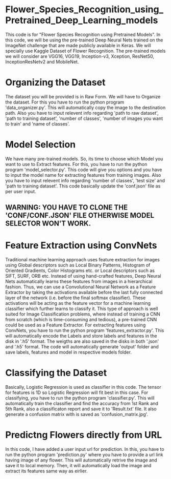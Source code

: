 # Flower_Species_Recognition_using_Pretrained_Deep_Learning_models

This code is for "Flower Species Recognition using Pretrained Models". In this code, we will be using the pre-trained Deep Neural Nets trained on the ImageNet challenge that are made publicly available in Keras. We will specially use Kaggle Dataset of Flower Recognition.
The pre-trained models we will consider are VGG16, VGG19, Inception-v3, Xception, ResNet50, InceptionResNetv2 and MobileNet. 
# Organizing the Dataset
The dataset you will be provided is in Raw Form. We will have to Organize the dataset. For this you have to run the python program 'data_organizer.py'. This will automatically copy the image to the destination path. Also you have to input relevent info regarding 'path to raw dataset', 'path to training dataset', 'number of classes', 'number of images you want to train' and 'name of classes'.
# Model Selection
We have many pre-trained models. So, its time to choose which Model you want to use to Extract features. For this, you have to run the python program 'model_selector.py'. This code will give you options and you have to input the model name for extracting features from training images. Also you have to input relevent info regarding 'number of classes', 'test size' and 'path to training dataset'. This code basically update the 'conf.json' file as per user input. 
## WARNING: YOU HAVE TO CLONE THE 'CONF/CONF.JSON' FILE OTHERWISE MODEL SELECTOR WON'T WORK.
# Feature Extraction using ConvNets
Traditional machine learning approach uses feature extraction for images using Global descriptors such as Local Binary Patterns, Histogram of Oriented Gradients, Color Histograms etc. or Local descriptors such as SIFT, SURF, ORB etc. Instead of using hand-crafted features, Deep Neural Nets automatically learns these features from images in a hierarchical fashion. 
Thus, we can use a Convolutional Neural Network as a Feature Extractor by taking the activations available before the last fully connected layer of the network (i.e. before the final softmax classifier). These activations will be acting as the feature vector for a machine learning classifier which further learns to classify it. This type of approach is well suited for Image Classification problems, where instead of training a CNN from scratch (which is time-consuming and tedious), a pre-trained CNN could be used as a Feature Extractor.
For extracting features using ConvNets, you have to run the python program 'features_extractor.py'. This will automatically encode the Labels and store labels and features in the disk in '.h5' format. The weigths are also saved in the disks in both '.json' and '.h5' format. The code will automatically generate 'output' folder and save labels, features and model in respective models folder.
# Classifying the Dataset
Basically, Logistic Regression is used as classifier in this code. The tensor for features is 1D so Logistic Regression will fit best in this case. For classifying, you have to run the python program 'classifier.py'. This will automatically train the classifier and find the accuracy from 1st Rank and 5th Rank, also a classificaton report and save it to 'Result.txt' file. It also generate a confusion matrix with is saved as 'confusion_matrix.jpg'.
# Predictng Flowers directly from URL
In this code, I have added a user input url for prediction. In this, you have to run the python program 'prediction.py' where you have to provide a url link having image of any flower. This will automatically retrive the image and save it to local memory. Then, it will automatically load the image and extract its features same way as eirlier.  

